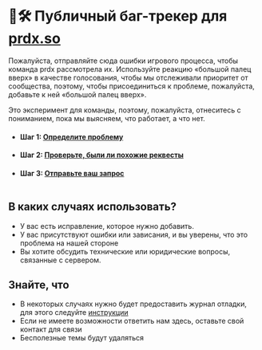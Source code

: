 # 📩🛠️ Публичный баг-трекер для [prdx.so](https://prdx.so) 

Пожалуйста, отправляйте сюда ошибки игрового процесса, чтобы команда prdx рассмотрела их. 
Используйте реакцию «большой палец вверх» в качестве голосования, чтобы мы отслеживали
приоритет от сообщества, поэтому, чтобы присоединиться к проблеме, пожалуйста, добавьте к ней «большой палец вверх». 

Это эксперимент для команды, поэтому, пожалуйста, отнеситесь с пониманием, пока мы выясняем, что работает, а что нет.
<br>


- #### Шаг 1: [Определите проблему](https://github.com/digitaldrugstech/prdx-bugtracker)
- #### Шаг 2: [Проверьте, были ли похожие реквесты](https://github.com/digitaldrugstech/prdx-bugtracker/issues)
- #### Шаг 3: [Отправьте ваш запрос](https://github.com/digitaldrugstech/prdx-bugtracker/issues/new/choose)<br><br>

## В каких случаях использовать?

- У вас есть исправление, которое нужно добавить.
- У вас присутствуют ошибки или зависания, и вы уверены, что это проблема на нашей стороне
- Вы хотите обсудить технические или юридические вопросы, связанные с сервером.
  
## Знайте, что

- В некоторых случаях нужно будет предоставить журнал отладки, для этого следуйте [инструкции](https://fabricmc.net/wiki/ru:player:tutorials:logs_ml:windows)
- Если не имеете возможности ответить нам здесь, оставьте свой контакт для связи
- Бесполезные темы будут удаляться
